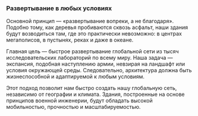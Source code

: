 ### Развертывание в любых условиях

Основной принцип — «развертывание вопреки, а не благодаря». Подобно тому, как деревья пробиваются сквозь асфальт, наши здания будут возводиться там, где это практически невозможно: в центрах мегаполисов, в пустынях, реках и даже в океане.

Главная цель — быстрое развертывание глобальной сети из тысяч исследовательских лабораторий по всему миру. Наша задача — экспансия, подобная наступлению армии, невзирая на ландшафт или условия окружающей среды. Следовательно, архитектура должна быть жизнеспособной и адаптируемой к любым условиям.

Этот подход позволит нам быстро создать нашу глобальную сеть, независимо от географии и климата. Здания, построенные на основе принципов военной инженерии, будут обладать высокой мобильностью, прочностью и масштабируемостью.
